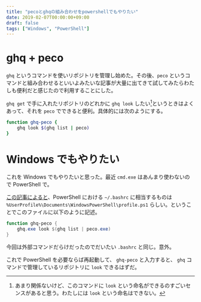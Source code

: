 ```yaml
---
title: "pecoとghqの組み合わせをpowershellでもやりたい"
date: 2019-02-07T00:00:00+09:00
draft: false
tags: ["Windows", "PowerShell"]
---
```


# ghq + peco

`ghq` というコマンドを使いリポジトリを管理し始めた。その後、`peco` というコマンドと組み合わせるといいよみたいな記事が大量に出てきて試してみたらわたしも便利だと感じたので利用することにした。

`ghq get` で手に入れたリポジトリのどれかに `ghq look` したい[^1]というときはよくあって、それを `peco` でできると便利。具体的には次のようにする。

```bash
function ghq-peco {
    ghq look $(ghq list | peco)
}
```

[^1]: あまり関係ないけど、このコマンドに `look` という命名ができるのすごいセンスがあると思う。わたしには `look` という命名はできない。

# Windows でもやりたい

これを Windows でもやりたいと思った。最近 `cmd.exe` はあんまり使わないので PowerShell で。

[この記事によると](https://qiita.com/bitnz/items/400bb6a0b124b8b3d398)、PowerShell における `~/.bashrc` に相当するものは `%UserProfile%\Documents\WindowsPowerShell\profile.ps1` らしい。ということでこのファイルに以下のように記述。

```ps1
function ghq-peco {
    ghq.exe look $(ghq list | peco.exe)
}
```

今回は外部コマンドだらけだったのでだいたい `.bashrc` と同じ。意外。

これで PowerShell を必要ならば再起動して、 `ghq-peco` と入力すると、 `ghq` コマンドで管理しているリポジトリに `look` できるはずだ。